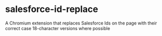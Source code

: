 # salesforce-id-replace
A Chromium extension that replaces Salesforce Ids on the page with their correct case 18-character versions where possible
